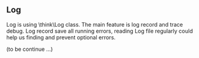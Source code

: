 ## Log

Log is using \think\Log class. The main feature is log record and trace debug. Log record save all running errors, reading Log file regularly could help us finding and prevent optional errors.

(to be continue ...)

